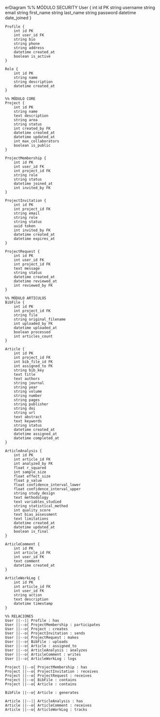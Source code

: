 erDiagram
    %% MÓDULO SECURITY
    User {
        int id PK
        string username
        string email
        string first_name
        string last_name
        string password
        datetime date_joined
    }
    
    Profile {
        int id PK
        int user_id FK
        string bio
        string phone
        string address
        datetime created_at
        boolean is_active
    }
    
    Role {
        int id PK
        string name
        string description
        datetime created_at
    }
    
    %% MÓDULO CORE  
    Project {
        int id PK
        string name
        text description
        string area
        string status
        int created_by FK
        datetime created_at
        datetime updated_at
        int max_collaborators
        boolean is_public
    }
    
    ProjectMembership {
        int id PK
        int user_id FK
        int project_id FK
        string role
        string status
        datetime joined_at
        int invited_by FK
    }
    
    ProjectInvitation {
        int id PK
        int project_id FK
        string email
        string role
        string status
        uuid token
        int invited_by FK
        datetime created_at
        datetime expires_at
    }
    
    ProjectRequest {
        int id PK
        int user_id FK
        int project_id FK
        text message
        string status
        datetime created_at
        datetime reviewed_at
        int reviewed_by FK
    }
    
    %% MÓDULO ARTICULOS
    BibFile {
        int id PK
        int project_id FK
        string file
        string original_filename
        int uploaded_by FK
        datetime uploaded_at
        boolean processed
        int articles_count
    }
    
    Article {
        int id PK
        int project_id FK
        int bib_file_id FK
        int assigned_to FK
        string bib_key
        text title
        text authors
        string journal
        string year
        string volume
        string number
        string pages
        string publisher
        string doi
        string url
        text abstract
        text keywords
        string status
        datetime created_at
        datetime assigned_at
        datetime completed_at
    }
    
    ArticleAnalysis {
        int id PK
        int article_id FK
        int analyzed_by FK
        float r_squared
        int sample_size
        float effect_size
        float p_value
        float confidence_interval_lower
        float confidence_interval_upper
        string study_design
        text methodology
        text variables_studied
        string statistical_method
        int quality_score
        text bias_assessment
        text limitations
        datetime created_at
        datetime updated_at
        boolean is_final
    }
    
    ArticleComment {
        int id PK
        int article_id FK
        int user_id FK
        text comment
        datetime created_at
    }
    
    ArticleWorkLog {
        int id PK
        int article_id FK
        int user_id FK
        string action
        text description
        datetime timestamp
    }
    
    %% RELACIONES
    User ||--|| Profile : has
    User ||--o{ ProjectMembership : participates
    User ||--o{ Project : creates
    User ||--o{ ProjectInvitation : sends
    User ||--o{ ProjectRequest : makes
    User ||--o{ BibFile : uploads
    User ||--o{ Article : assigned_to
    User ||--o{ ArticleAnalysis : analyzes
    User ||--o{ ArticleComment : writes
    User ||--o{ ArticleWorkLog : logs
    
    Project ||--o{ ProjectMembership : has
    Project ||--o{ ProjectInvitation : receives
    Project ||--o{ ProjectRequest : receives
    Project ||--o{ BibFile : contains
    Project ||--o{ Article : contains
    
    BibFile ||--o{ Article : generates
    
    Article ||--|| ArticleAnalysis : has
    Article ||--o{ ArticleComment : receives
    Article ||--o{ ArticleWorkLog : tracks